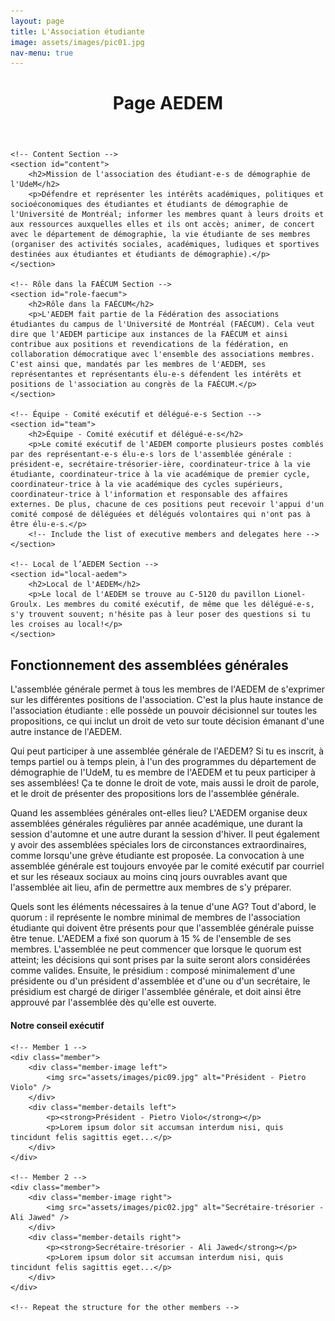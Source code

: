 ```yaml
---
layout: page
title: L'Association étudiante
image: assets/images/pic01.jpg
nav-menu: true
---
```


<!-- Main -->
<div id="main" class="alt">
<html lang="en">
<head>
    <meta charset="UTF-8">
    <meta name="viewport" content="width=device-width, initial-scale=1.0">
    <title>Page AEDEM</title>
    <!-- Add your CSS and JavaScript links here -->
</head>
<body>
    <!-- Header -->
    <header>
        <h1>Page AEDEM</h1>
    </header>

    <!-- Content Section -->
    <section id="content">
        <h2>Mission de l'association des étudiant-e-s de démographie de l'UdeM</h2>
        <p>Défendre et représenter les intérêts académiques, politiques et socioéconomiques des étudiantes et étudiants de démographie de l'Université de Montréal; informer les membres quant à leurs droits et aux ressources auxquelles elles et ils ont accès; animer, de concert avec le département de démographie, la vie étudiante de ses membres (organiser des activités sociales, académiques, ludiques et sportives destinées aux étudiantes et étudiants de démographie).</p>
    </section>

    <!-- Rôle dans la FAÉCUM Section -->
    <section id="role-faecum">
        <h2>Rôle dans la FAÉCUM</h2>
        <p>L'AEDEM fait partie de la Fédération des associations étudiantes du campus de l'Université de Montréal (FAÉCUM). Cela veut dire que l'AEDEM participe aux instances de la FAÉCUM et ainsi contribue aux positions et revendications de la fédération, en collaboration démocratique avec l'ensemble des associations membres. C'est ainsi que, mandatés par les membres de l'AEDEM, ses représentantes et représentants élu-e-s défendent les intérêts et positions de l'association au congrès de la FAÉCUM.</p>
    </section>

    <!-- Équipe - Comité exécutif et délégué-e-s Section -->
    <section id="team">
        <h2>Équipe - Comité exécutif et délégué-e-s</h2>
        <p>Le comité exécutif de l'AEDEM comporte plusieurs postes comblés par des représentant-e-s élu-e-s lors de l'assemblée générale : président-e, secrétaire-trésorier-ière, coordinateur-trice à la vie étudiante, coordinateur-trice à la vie académique de premier cycle, coordinateur-trice à la vie académique des cycles supérieurs, coordinateur-trice à l'information et responsable des affaires externes. De plus, chacune de ces positions peut recevoir l'appui d'un comité composé de déléguées et délégués volontaires qui n'ont pas à être élu-e-s.</p>
        <!-- Include the list of executive members and delegates here -->
    </section>

    <!-- Local de l’AEDEM Section -->
    <section id="local-aedem">
        <h2>Local de l'AEDEM</h2>
        <p>Le local de l'AEDEM se trouve au C-5120 du pavillon Lionel-Groulx. Les membres du comité exécutif, de même que les délégué-e-s, s'y trouvent souvent; n'hésite pas à leur poser des questions si tu les croises au local!</p>
    </section>

<!-- Fonctionnement des assemblées générales Section -->
<section id="assemblies">
    <h2>Fonctionnement des assemblées générales</h2>
    <p>L'assemblée générale permet à tous les membres de l'AEDEM de s'exprimer sur les différentes positions de l'association. C'est la plus haute instance de l'association étudiante : elle possède un pouvoir décisionnel sur toutes les propositions, ce qui inclut un droit de veto sur toute décision émanant d'une autre instance de l'AEDEM.</p>
    <p>Qui peut participer à une assemblée générale de l'AEDEM? Si tu es inscrit, à temps partiel ou à temps plein, à l'un des programmes du département de démographie de l'UdeM, tu es membre de l'AEDEM et tu peux participer à ses assemblées! Ça te donne le droit de vote, mais aussi le droit de parole, et le droit de présenter des propositions lors de l'assemblée générale.</p>
    <p>Quand les assemblées générales ont-elles lieu? L'AEDEM organise deux assemblées générales régulières par année académique, une durant la session d'automne et une autre durant la session d'hiver. Il peut également y avoir des assemblées spéciales lors de circonstances extraordinaires, comme lorsqu'une grève étudiante est proposée. La convocation à une assemblée générale est toujours envoyée par le comité exécutif par courriel et sur les réseaux sociaux au moins cinq jours ouvrables avant que l'assemblée ait lieu, afin de permettre aux membres de s'y préparer.</p>
    <p>Quels sont les éléments nécessaires à la tenue d'une AG? Tout d'abord, le quorum : il représente le nombre minimal de membres de l'association étudiante qui doivent être présents pour que l'assemblée générale puisse être tenue. L'AEDEM a fixé son quorum à 15 % de l'ensemble de ses membres. L'assemblée ne peut commencer que lorsque le quorum est atteint; les décisions qui sont prises par la suite seront alors considérées comme valides. Ensuite, le présidium : composé minimalement d'une présidente ou d'un président d'assemblée et d'une ou d'un secrétaire, le présidium est chargé de diriger l'assemblée générale, et doit ainsi être approuvé par l'assemblée dès qu'elle est ouverte.</p>
</section>
</body>
</html>


<!-- Members Section -->
<section id="members">
    <h4>Notre conseil exécutif</h4>
    
    <!-- Member 1 -->
    <div class="member">
        <div class="member-image left">
            <img src="assets/images/pic09.jpg" alt="Président - Pietro Violo" />
        </div>
        <div class="member-details left">
            <p><strong>Président - Pietro Violo</strong></p>
            <p>Lorem ipsum dolor sit accumsan interdum nisi, quis tincidunt felis sagittis eget...</p>
        </div>
    </div>
    
    <!-- Member 2 -->
    <div class="member">
        <div class="member-image right">
            <img src="assets/images/pic02.jpg" alt="Secrétaire-trésorier - Ali Jawed" />
        </div>
        <div class="member-details right">
            <p><strong>Secrétaire-trésorier - Ali Jawed</strong></p>
            <p>Lorem ipsum dolor sit accumsan interdum nisi, quis tincidunt felis sagittis eget...</p>
        </div>
    </div>
    
    <!-- Repeat the structure for the other members -->
    
</section>

